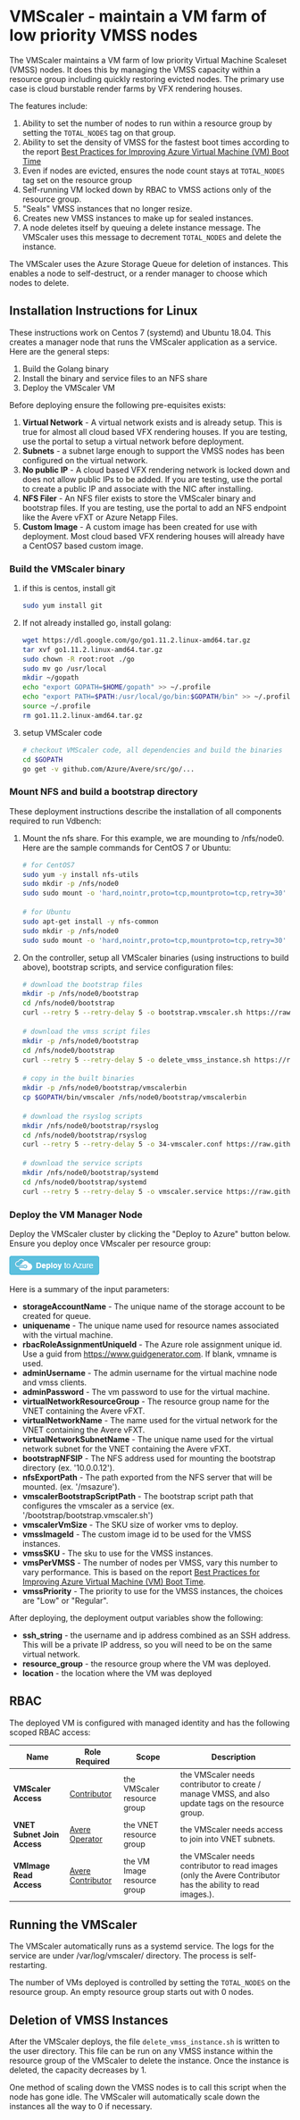 # VMScaler - maintain a VM farm of low priority VMSS nodes

The VMScaler maintains a VM farm of low priority Virtual Machine Scaleset (VMSS) nodes.  It does this by managing the VMSS capacity within a resource group including quickly restoring evicted nodes.  The primary use case is cloud burstable render farms by VFX rendering houses.

The features include:
 1. Ability to set the number of nodes to run within a resource group by setting the `TOTAL_NODES` tag on that group.
 1.	Ability to set the density of VMSS for the fastest boot times according to the report [Best Practices for Improving Azure Virtual Machine (VM) Boot Time](../../../../docs/azure_vm_provision_best_practices.md)
 1.	Even if nodes are evicted, ensures the node count stays at `TOTAL_NODES` tag set on the resource group
 1.	Self-running VM locked down by RBAC to VMSS actions only of the resource group.
 1.	"Seals" VMSS instances that no longer resize.
 1.	Creates new VMSS instances to make up for sealed instances.
 1.	A node deletes itself by queuing a delete instance message.  The VMScaler uses this message to decrement `TOTAL_NODES` and delete the instance.

The VMScaler uses the Azure Storage Queue for deletion of instances.  This enables a node to self-destruct, or a render manager to choose which nodes to delete.

## Installation Instructions for Linux

These instructions work on Centos 7 (systemd) and Ubuntu 18.04.  This creates a manager node that runs the VMScaler application as a service.  Here are the general steps:
 1. Build the Golang binary
 1. Install the binary and service files to an NFS share
 1. Deploy the VMScaler VM

Before deploying ensure the following pre-equisites exists:
  1. **Virtual Network** - A virtual network exists and is already setup.  This is true for almost all cloud based VFX rendering houses.  If you are testing, use the portal to setup a virtual network before deployment.
  1. **Subnets** - a subnet large enough to support the VMSS nodes has been configured on the virtual network.
  1. **No public IP** - A cloud based VFX rendering network is locked down and does not allow public IPs to be added.  If you are testing, use the portal to create a public IP and associate with the NIC after installing.
  1. **NFS Filer** - An NFS filer exists to store the VMScaler binary and bootstrap files.  If you are testing, use the portal to add an NFS endpoint like the Avere vFXT or Azure Netapp Files.
  1. **Custom Image** - A custom image has been created for use with deployment.  Most cloud based VFX rendering houses will already have a CentOS7 based custom image.

### Build the VMScaler binary

1. if this is centos, install git

    ```bash
    sudo yum install git
    ```

1. If not already installed go, install golang:

    ```bash
    wget https://dl.google.com/go/go1.11.2.linux-amd64.tar.gz
    tar xvf go1.11.2.linux-amd64.tar.gz
    sudo chown -R root:root ./go
    sudo mv go /usr/local
    mkdir ~/gopath
    echo "export GOPATH=$HOME/gopath" >> ~/.profile
    echo "export PATH=$PATH:/usr/local/go/bin:$GOPATH/bin" >> ~/.profile
    source ~/.profile
    rm go1.11.2.linux-amd64.tar.gz
    ```

2. setup VMScaler code
    ```bash
    # checkout VMScaler code, all dependencies and build the binaries
    cd $GOPATH
    go get -v github.com/Azure/Avere/src/go/...
    ```

### Mount NFS and build a bootstrap directory

These deployment instructions describe the installation of all components required to run Vdbench:

1. Mount the nfs share.  For this example, we are mounding to /nfs/node0.  Here are the sample commands for CentOS 7 or Ubuntu:

    ```bash
    # for CentOS7
    sudo yum -y install nfs-utils 
    sudo mkdir -p /nfs/node0
    sudo sudo mount -o 'hard,nointr,proto=tcp,mountproto=tcp,retry=30' 10.0.16.12:/msazure /nfs/node0
    
    # for Ubuntu
    sudo apt-get install -y nfs-common
    sudo mkdir -p /nfs/node0
    sudo sudo mount -o 'hard,nointr,proto=tcp,mountproto=tcp,retry=30' 10.0.16.12:/msazure /nfs/node0
    ```

2. On the controller, setup all VMScaler binaries (using instructions to build above), bootstrap scripts, and service configuration files:
    ```bash
    # download the bootstrap files
    mkdir -p /nfs/node0/bootstrap
    cd /nfs/node0/bootstrap
    curl --retry 5 --retry-delay 5 -o bootstrap.vmscaler.sh https://raw.githubusercontent.com/Azure/Avere/master/src/go/cmd/vmscaler/deploymentartifacts/bootstrap/bootstrap.vmscaler.sh

    # download the vmss script files
    mkdir -p /nfs/node0/bootstrap
    cd /nfs/node0/bootstrap
    curl --retry 5 --retry-delay 5 -o delete_vmss_instance.sh https://raw.githubusercontent.com/Azure/Avere/master/src/go/cmd/vmscaler/deploymentartifacts/bootstrap/delete_vmss_instance.sh    

    # copy in the built binaries
    mkdir -p /nfs/node0/bootstrap/vmscalerbin
    cp $GOPATH/bin/vmscaler /nfs/node0/bootstrap/vmscalerbin

    # download the rsyslog scripts
    mkdir /nfs/node0/bootstrap/rsyslog
    cd /nfs/node0/bootstrap/rsyslog
    curl --retry 5 --retry-delay 5 -o 34-vmscaler.conf https://raw.githubusercontent.com/Azure/Avere/master/src/go/cmd/vmscaler/deploymentartifacts/bootstrap/rsyslog/34-vmscaler.conf
        
    # download the service scripts
    mkdir /nfs/node0/bootstrap/systemd
    cd /nfs/node0/bootstrap/systemd
    curl --retry 5 --retry-delay 5 -o vmscaler.service https://raw.githubusercontent.com/Azure/Avere/master/src/go/cmd/vmscaler/deploymentartifacts/bootstrap/systemd/vmscaler.service
    ```
### Deploy the VM Manager Node

Deploy the VMScaler cluster by clicking the "Deploy to Azure" button below.  Ensure you deploy once VMscaler per resource group:

<a href="https://portal.azure.com/#create/Microsoft.Template/uri/https%3A%2F%2Fraw.githubusercontent.com%2FAzure%2FAvere%2Fmaster%2Fsrc%2Fgo%2Fcmd%2Fvmscaler%2Fdeploymentartifacts%2Ftemplate%2Fazuredeploy.json" target="_blank">
    <img src="https://raw.githubusercontent.com/Azure/azure-quickstart-templates/master/1-CONTRIBUTION-GUIDE/images/deploytoazure.png"/>
</a>

Here is a summary of the input parameters:

  * **storageAccountName** - The unique name of the storage account to be created for queue.
  * **uniquename** - The unique name used for resource names associated with the virtual machine.
  * **rbacRoleAssignmentUniqueId** - The Azure role assignment unique id.  Use a guid from https://www.guidgenerator.com.  If blank, vmname is used. 
  * **adminUsername** - The admin username for the virtual machine node and vmss clients.
  * **adminPassword** - The vm password to use for the virtual machine.
  * **virtualNetworkResourceGroup** - The resource group name for the VNET containing the Avere vFXT.
  * **virtualNetworkName** - The name used for the virtual network for the VNET containing the Avere vFXT.
  * **virtualNetworkSubnetName** - The unique name used for the virtual network subnet for the VNET containing the Avere vFXT.
  * **bootstrapNFSIP** - The NFS address used for mounting the bootstrap directory (ex. '10.0.0.12').
  * **nfsExportPath** - The path exported from the NFS server that will be mounted. (ex. '/msazure').
  * **vmscalerBootstrapScriptPath** - The bootstrap script path that configures the vmscaler as a service (ex. '/bootstrap/bootstrap.vmscaler.sh') 
  * **vmscalerVmSize** - The SKU size of worker vms to deploy.
  * **vmssImageId** - The custom image id to be used for the VMSS instances.
  * **vmssSKU** - The sku to use for the VMSS instances.
  * **vmsPerVMSS** - The number of nodes per VMSS, vary this number to vary performance.  This is based on the report [Best Practices for Improving Azure Virtual Machine (VM) Boot Time](../../../../docs/azure_vm_provision_best_practices.md).
  * **vmssPriority** - The priority to use for the VMSS instances, the choices are "Low" or "Regular".

After deploying, the deployment output variables show the following:
 * **ssh_string** - the username and ip address combined as an SSH address.  This will be a private IP address, so you will need to be on the same virtual network.
 * **resource_group** - the resource group where the VM was deployed.
 * **location** - the location where the VM was deployed

## RBAC

The deployed VM is configured with managed identity and has the following scoped RBAC access:

   | Name | Role Required | Scope | Description |
   | --- | --- | --- | --- |
   | **VMScaler Access** | [Contributor](https://docs.microsoft.com/en-us/azure/role-based-access-control/built-in-roles#contributor) | the VMScaler resource group | the VMScaler needs contributor to create / manage VMSS, and also update tags on the resource group. |
   | **VNET Subnet Join Access** | [Avere Operator](https://docs.microsoft.com/en-us/azure/role-based-access-control/built-in-roles#contributor) | the VNET resource group | the VMScaler needs access to join into VNET subnets. |
   | **VMImage Read Access** | [Avere Contributor](https://docs.microsoft.com/en-us/azure/role-based-access-control/built-in-roles#contributor) | the VM Image resource group | the VMScaler needs contributor to read images (only the Avere Contributor has the ability to read images.). |

## Running the VMScaler

The VMScaler automatically runs as a systemd service.  The logs for the service are under /var/log/vmscaler/ directory.  The process is self-restarting.

The number of VMs deployed is controlled by setting the `TOTAL_NODES` on the resource group.  An empty resource group starts out with 0 nodes.

## Deletion of VMSS Instances

After the VMScaler deploys, the file `delete_vmss_instance.sh` is written to the user directory.  This file can be run on any VMSS instance within the resource group of the VMScaler to delete the instance.  Once the instance is deleted, the capacity decreases by 1.

One method of scaling down the VMSS nodes is to call this script when the node has gone idle.  The VMScaler will automatically scale down the instances all the way to 0 if necessary.